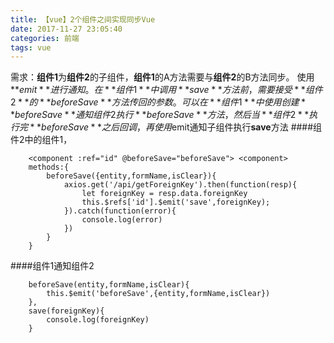 ```yaml
---
title: 【vue】2个组件之间实现同步Vue
date: 2017-11-27 23:05:40
categories: 前端
tags: vue
---
```

需求：**组件1**为**组件2**的子组件，**组件1**的A方法需要与**组件2**的B方法同步。
使用**$emit**进行通知。在**组件1**中调用**save**方法前，需要接受**组件2**的**beforeSave**方法传回的参数。
可以在**组件1**中使用创建**beforeSave**通知组件2执行**beforeSave**方法，然后当**组件2**执行完**beforeSave**之后回调，再使用$emit通知子组件执行**save**方法
####组件2中的组件1，
```
    <component :ref="id" @beforeSave="beforeSave"> <component>
    methods:{
        beforeSave({entity,formName,isClear}){
            axios.get('/api/getForeignKey').then(function(resp){
                let foreignKey = resp.data.foreignKey
                this.$refs['id'].$emit('save',foreignKey);
            }).catch(function(error){
                console.log(error)
            })
        }
    }
```
####组件1通知组件2
```
    beforeSave(entity,formName,isClear){
        this.$emit('beforeSave',{entity,formName,isClear})
    },
    save(foreignKey){
        console.log(foreignKey)
    }
```
